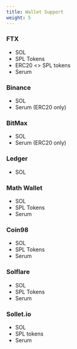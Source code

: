 ```yaml
---
title: Wallet Support
weight: 5
---
```


### FTX

- SOL
- SPL Tokens
- ERC20 <> SPL tokens
- Serum

### Binance

- SOL
- Serum (ERC20 only)

### BitMax

- SOL
- Serum (ERC20 only)

### Ledger

- SOL

### Math Wallet

- SOL
- SPL Tokens
- Serum

### Coin98

- SOL
- SPL Tokens
- Serum

### Solflare

- SOL
- SPL Tokens
- Serum

### Sollet.io

- SOL
- SPL tokens
- Serum
